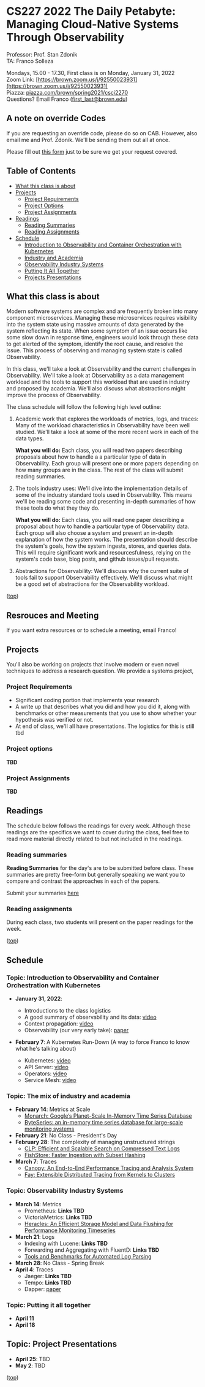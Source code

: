 # CS227 2022 The Daily Petabyte: Managing Cloud-Native Systems Through Observability
Professor: Prof. Stan Zdonik  
TA: Franco Solleza  
  
Mondays, 15.00 - 17.30, First class is on Monday, January 31, 2022  
Zoom Link: [https://brown.zoom.us/j/92550023931](https://brown.zoom.us/j/92550023931)  
Piazza: [piazza.com/brown/spring2021/csci2270](piazza.com/brown/spring2022/csci2270)  
Questions? Email Franco (first_last@brown.edu)  

## A note on override Codes

If you are requesting an override code, please do so on CAB. However, also email me and
Prof. Zdonik. We'll be sending them out all at once.

Please fill out [this form](https://forms.gle/hmEo8XNZzKG15L7J7) just to be sure we get your request covered.

## Table of Contents

* [What this class is about](#what-this-class-is-about)
* [Projects](#projects)
    * [Project Requirements](#project-requirements)
    * [Project Options](#project-options)
    * [Project Assignments](#project-assignments)
* [Readings](#readings)
    * [Reading Summaries](#reading-summaries)
    * [Reading Assignments](#reading-assignments)
* [Schedule](#schedule)
    * [Introduction to Observability and Container Orchestration with Kubernetes](#topic-introduction-to-observability-and-container-orchestration-with-kubernetes)
    * [Industry and Academia](#topic-the-mix-of-industry-and-academia)
    * [Observability Industry Systems](#topic-observability-industry-systems)
    * [Putting It All Together](#topic-putting-it-all-together)
    * [Projects Presentations](#topic-projects-presentations)

## What this class is about

Modern software systems are complex and are frequently broken into many component microservices.
Managing these microservices requires visibility into the system state using massive amounts of
data generated by the system reflecting its state. When some symptom of an issue occurs like
some slow down in response time, engineers would look through these data to get alerted of the
symptom, identify the root cause, and resolve the issue. This process of observing and managing
system state is called Observability.

In this class, we'll take a look at Observability and the current challenges in Observability.
We'll take a look at Observability as a data management workload and the tools to support this
workload that are used in industry and proposed by academia. We'll also discuss what abstractions
might improve the process of Observability.

The class schedule will follow the following high level outline:

1. Academic work that explores the workloads of metrics, logs, and traces: Many of the workload
   characteristics in Observability have been well studied. We'll take a look at some of the more
   recent work in each of the data types.

   **What you will do:** Each class, you will read two papers describing proposals about how to
   handle a a particular type of data in Observability. Each group will present one or more papers
   depending on how many groups are in the class. The rest of the class will submit reading
   summaries.

2. The tools industry uses: We'll dive into the implementation details of some of the industry
   standard tools used in Observability. This means we'll be reading some code and presenting
   in-depth summaries of how these tools do what they they do.

   **What you will do:** Each class, you will read one paper describing a proposal about how to
   handle a particular type of Observability data. Each group will also choose a system and present
   an in-depth explanation of how the system works. The presentation should describe the system's
   goals, how the system ingests, stores, and queries data. This will require significant work and
   resourcesfulness, relying on the system's code base, blog posts, and github issues/pull
   requests.

3. Abstractions for Observability: We'll discuss why the current suite of tools fail to support
   Observability effectively. We'll discuss what might be a good set of abstractions for the
   Observability workload.

([top](#table-of-contents))

## Resrouces and Meeting

If you want extra resources or to schedule a meeting, email Franco!

## Projects

You'll also be working on projects that involve modern or even novel techniques
to address a research question. We provide a systems project, 

### Project Requirements

* Significant coding portion that implements your research
* A write up that describes what you did and how you did it, along with benchmarks or
other measurements that you use to show whether your hypothesis was verified or not.
* At end of class, we'll all have presentations. The logistics for this is still tbd

### Project options

**TBD**

<!---

* **Systems Project**: In this project, you will implement a TSDB in Rust. It will support
writing entries into persistent storage, reading and filtering these entries similar to a
`SELECT` with a `WHERE` clause, and simple aggregations. We will benchmark your project
using synthetic data we will make available. Details can be found
[here][100].

* **Analytics Project**: In this project, you will implement a time series
nearest-neighbor classifier. This requires finding a distance measure like Euclidean
Distance or DTW, a representation, or both, with which you find nearest neighbors of a
specific timeseries. We will benchmark your project using the UCR/UEA time series
archive. Details can be found [here][101].

-->

### Project Assignments

**TBD**

<!---
You can sign-up for your project [here][102]  
Final project assignments can be found [here][103]  
-->

## Readings

The schedule below follows the readings for every week. Although these readings are the
specifics we want to cover during the class, feel free to read more material directly
related to but not included in the readings.

### Reading summaries

**Reading Summaries** for the day's are to be submitted before class. These summaries are
pretty free-form but generally speaking we want you to compare and contrast the approaches
in each of the papers.

Submit your summaries [here][200]

### Reading assignments

During each class, two students will present on the paper readings for the week.

<!--
Sign up for your presentation preference [here][104]  
Final presentation assignments can be found [here][103]  
-->

([top](#table-of-contents))

## Schedule

### Topic: Introduction to Observability and Container Orchestration with Kubernetes

* **January 31, 2022**:
  * Introductions to the class logistics
  * A good summary of observability and its data: [video](https://www.youtube.com/watch?v=_OXYCzwFd1Y)
  * Context propagation: [video](https://www.youtube.com/watch?v=gviWKCXwyvY)
  * Observability (our very early take): [paper](https://people.csail.mit.edu/tatbul/publications/sigmod_record20.pdf)

* **February 7**: A Kubernetes Run-Down (A way to force Franco to know what he's talking about)
  * Kubernetes: [video](https://www.youtube.com/watch?v=ZuIQurh_kDk)
  * API Server: [video](https://www.youtube.com/watch?v=ryeINNfVOi8)
  * Operators: [video](https://www.youtube.com/watch?v=i9V4oCa5f9I)
  * Service Mesh: [video](https://www.youtube.com/watch?v=6zDrLvpfCK4)

### Topic: The mix of industry and academia

* **February 14**: Metrics at Scale
  * [Monarch: Google’s Planet-Scale In-Memory Time Series Database](http://www.vldb.org/pvldb/vol13/p3181-adams.pdf)
  * [ByteSeries: an in-memory time series database for large-scale monitoring systems](https://dl.acm.org/doi/10.1145/3419111.3421289)
* **February 21**: No Class - President's Day
* **February 28**: The complexity of managing unstructured strings
  * [CLP: Efficient and Scalable Search on Compressed Text Logs](https://www.usenix.org/system/files/conference/nsdi14/nsdi14-paper-lim.pdf)
  * [FishStore: Faster Ingestion with Subset Hashing](https://badrish.net/papers/fishstore-sigmod19.pdf)
* **March 7**: Traces
  * [Canopy: An End-to-End Performance Tracing and Analysis System](https://research.facebook.com/publications/canopy-end-to-end-performance-tracing-at-scale/)
  * [Fay: Extensible Distributed Tracing from Kernels to Clusters](https://dl.acm.org/doi/10.1145/2382553.2382555)

### Topic: Observability Industry Systems

* **March 14**: Metrics
  * Prometheus: **Links TBD**
  * VictoriaMetrics: **Links TBD**
  * [Heracles: An Efficient Storage Model and Data Flushing for Performance Monitoring Timeseries](https://www.vldb.org/pvldb/vol14/p1080-wang.pdf)
* **March 21**: Logs
  * Indexing with Lucene: **Links TBD**
  * Forwarding and Aggregating with FluentD: **Links TBD**
  * [Tools and Benchmarks for Automated Log Parsing](https://arxiv.org/pdf/1811.03509.pdf)
* **March 28**: No Class - Spring Break
* **April 4**: Traces
  * Jaeger: **Links TBD**
  * Tempo: **Links TBD**
  * Dapper: [paper](https://research.google/pubs/pub36356/)

### Topic: Putting it all together
* **April 11**
* **April 18**

## Topic: Project Presentations
* **April 25**: TBD
* **May 2**: TBD

([top](#table-of-contents))

[//]: # (Links)

[//]: # (Prometheus readings)
[1]: https://bit.ly/37uwAUV  
[2]: https://ganeshvernekar.com/blog/prometheus-tsdb-the-head-block/  
[3]: https://ganeshvernekar.com/blog/prometheus-tsdb-wal-and-checkpoint/  
[4]: https://ganeshvernekar.com/blog/prometheus-tsdb-mmapping-head-chunks-from-disk/  
[5]: https://ganeshvernekar.com/blog/prometheus-tsdb-persistent-block-and-its-index/  

[//]: # (Prometheus issues)
[6]: https://sysdig.com/blog/challenges-scale-prometheus/  
[7]: https://www.youtube.com/watch?v=49BGvC1coG4  

[//]: # (Other Storage Strategies)
[8]: https://blog.timescale.com/blog/time-series-data-why-and-how-to-use-a-relational-database-instead-of-nosql-d0cd6975e87c/  
[9]: ./papers/btrdb.pdf  

[//]: # (TSDBs at Scale)
[10]: http://www.vldb.org/pvldb/vol13/p3181-adams.pdf  
[11]: https://m3db.io/docs/m3db/architecture/  

[//]: # (Analytics Databases)
[12]: ./papers/kshape.pdf  
[13]: http://www.cs.utah.edu/~lifeifei/papers/timon.pdf  

[//]: # (Anomaly Detection)
[14]: http://www.vldb.org/pvldb/vol13/p1821-boniol.pdf  
[15]: https://arxiv.org/pdf/1906.03821.pdf  

[//]: # (Representation Learning)
[16]: https://dl.acm.org/doi/pdf/10.14778/3342263.3342648  
[17]: https://papers.nips.cc/paper/8634-learning-representations-for-time-series-clustering.pdf  

[//]: # (Metrics)
[18]: https://www.csl.cornell.edu/~delimitrou/papers/2019.asplos.seer.pdf  
[19]: https://arxiv.org/pdf/1709.06686.pdf  

[//]: # (Traces)
[20]: https://cacm.acm.org/magazines/2020/3/243034-pivot-tracing/fulltext  
[21]: https://research.fb.com/wp-content/uploads/2017/10/sosp17-final14.pdf  

[//]: # (Observability)
[22]: https://dl.acm.org/doi/pdf/10.1145/3401025.3401740  


[//]: # (Introduction)
[23]: https://www.youtube.com/watch?v=C4YV-9CrawA  
[24]: https://www.youtube.com/watch?v=xwnwVeYlP8o  

[25]: ./papers/gorilla.pdf  
[26]: https://dl.acm.org/doi/10.1145/3419111.3421289  

[//]: # (Projects)
[100]: systems-project.md
[101]: analytics-project.md
[102]: https://forms.gle/EUphDfs9Y4AVdqjRA
[103]: https://docs.google.com/spreadsheets/d/1AYFCVcBeGGeLPdDvrSGCuiLeKQh6m1k-OIvkrX1m1a8/edit?usp=sharing
[104]: https://forms.gle/ZfSHsCxFwB1f59NG9

[//]: # (Reading summary submission form)
[200]: https://forms.gle/e12FbVs7tVWEuwKy8

[//]: # (Presentations)
[301]: ./presentations/class1.pdf
